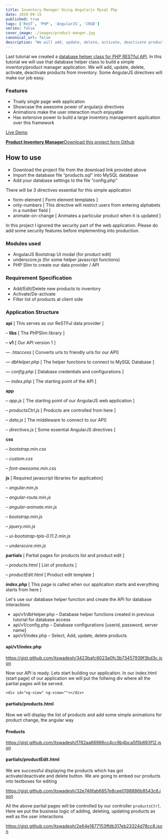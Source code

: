 ```yaml
---
title: Inventory Manager Using Angularjs Mysql Php
date: 2019-09-15
published: true
tags: ['ReST', 'PHP', 'AngularJS', 'CRUD']
series: false
cover_image: ./images/product-manger.jpg
canonical_url: false
description: "We will add, update, delete, activate, deactivate products from inventory. Some AngularJS directives will make our job easy."
---
```

Last tutorial we created a [database helper class for PHP RESTful API](http://www.angularcode.com/useful-database-helper-class-to-generate-crud-statements-using-php-and-mysql/). In this tutorial we will use that database helper class to build a simple inventory/product manager application. We will add, update, delete, activate, deactivate products from inventory. Some AngularJS directives will make our job easy.

### Features

*   Truely single page web application
*   Showcase the awesome power of angularjs directives
*   Animations make the user interaction much enjoyable
*   Has extensive power to build a large inventory management application over this framework

<a href="http://demos.angularcode.com/product-manager/#/" class="button green" target="_blank">Live Demo</a> 
<div class="github">
    <a href="https://github.com/itswadesh/inventory-manager-mysql-php" rel="nofollow" target="_blank">
        <b>Product Inventory Manager</b>Download this project form Github
    </a>
</div>

How to use
----------

*   Download the project file from the download link provided above
*   Import the database file “products.sql” into MySQL database
*   Add your database settings to the file “config.php”

There will be 3 directives essential for this simple application

*   form-element \[ Form element templates \]
*   only-numbers \[ This directive will restrict users from entering alphabets in a number field \]
*   animate-on-change \[ Animates a particular product when it is updated \]

In this project I ignored the security part of the web application. Please do add some security features before implementing into production.

### Modules used

*   AngularJS Bootstrap UI modal (for product edit)
*   underscore.js (for some helper javascript functions)
*   PHP Slim to create our data provider / API
    

### Requirement Specification

*   Add/Edit/Delete new products to inventory
*   Activate/De-activate
*   Filter list of products at client side
    

### Application Structure

**api** \[ This serves as our ReSTFul data provider \]

– **libs** \[ The PHPSlim library \]

– **v1** \[ Our API version 1 \]

— _.htaccess_ \[ Converts urls to friendly urls for our API\]

— _dbHelper.php_ \[ The helper functions to connect to MySQL Database \]

— _config.php_ \[ Database credentials and configurations \]

— _index.php_ \[ The starting point of the API \]

**app**

– _app.js_ \[ The starting point of our AngularJS web application \]

– _productsCtrl.js_ \[ Products are controlled from here \]

– _data.js_ \[ The middleware to connect to our API\]

– _directives.js_ \[ Some essential AngularJS directives \]

**css**

– _bootstrap.min.css_

– _custom.css_

– _font-awesome.min.css_

**js** \[ Required javascript libraries for application\]

– _angular.min.js_

– _angular-route.min.js_

– _angular-animate.min.js_

– _bootstrap.min.js_

– _jquery.min.js_

– _ui-bootstrap-tpls-0.11.2.min.js_

– _underscore.min.js_

**partials** \[ Partial pages for products list and product edit \]

– _products.html_ \[ List of products \]

– _productEdit.html_ \[ Product edit template \]

**_index.php_** \[ This page is called when our application starts and everything starts from here \]

Let's use our database helper function and create the API for database interactions

*   api/v1/dbHelper.php – Database helper functions created in previous tutorial for database access
*   api/v1/config.php – Database configurations \[userid, password, server name\]
*   api/v1/index.php – Select, Add, update, delete products

#### api/v1/index.php

https://gist.github.com/itswadesh/3423bafc6023a0fc3b73457939f3bd3c.json

Now our API is ready. Lets start building our application. In our index.html (start page) of our application we will put the follwing div where all the partial pages will be served.

`<div id="ng-view" ng-view=""></div>`

#### partials/products.html

Now we will display the list of products and add some simple animations for product change, the angular way

#### Products

https://gist.github.com/itswadesh/f782aa66986cc4cc9b4bca5f5b693f12.json

#### partials/productEdit.html

We are successful displaying the products which has got activate/deactivate and delete button. We are going to embed our products into textboxes for editing

https://gist.github.com/itswadesh/32e746fab6857e8cee0198886b8543c6.json

All the above partial pages will be controlled by our controller `productsCtrl`. Here we put the business logic of adding, deleting, updating products as well as the user interactions

https://gist.github.com/itswadesh/2e64e1877153ffdb317eb23324d78cc8.json